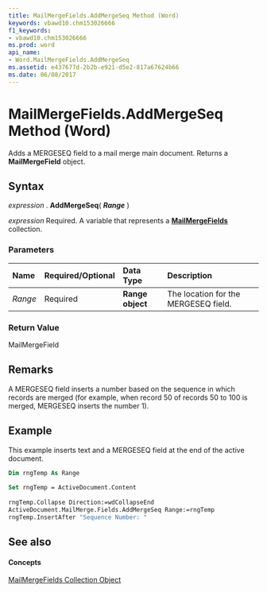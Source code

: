 ```yaml
---
title: MailMergeFields.AddMergeSeq Method (Word)
keywords: vbawd10.chm153026666
f1_keywords:
- vbawd10.chm153026666
ms.prod: word
api_name:
- Word.MailMergeFields.AddMergeSeq
ms.assetid: e437677d-2b2b-e921-d5e2-817a67624b66
ms.date: 06/08/2017
---
```



# MailMergeFields.AddMergeSeq Method (Word)

Adds a MERGESEQ field to a mail merge main document. Returns a **MailMergeField** object.


## Syntax

 _expression_ . **AddMergeSeq**( **_Range_** )

 _expression_ Required. A variable that represents a **[MailMergeFields](mailmergefields-object-word.md)** collection.


### Parameters



|**Name**|**Required/Optional**|**Data Type**|**Description**|
|:-----|:-----|:-----|:-----|
| _Range_|Required| **Range object**|The location for the MERGESEQ field.|

### Return Value

MailMergeField


## Remarks

A MERGESEQ field inserts a number based on the sequence in which records are merged (for example, when record 50 of records 50 to 100 is merged, MERGESEQ inserts the number 1).


## Example

This example inserts text and a MERGESEQ field at the end of the active document.


```vb
Dim rngTemp As Range 
 
Set rngTemp = ActiveDocument.Content 
 
rngTemp.Collapse Direction:=wdCollapseEnd 
ActiveDocument.MailMerge.Fields.AddMergeSeq Range:=rngTemp 
rngTemp.InsertAfter "Sequence Number: "
```


## See also


#### Concepts


[MailMergeFields Collection Object](mailmergefields-object-word.md)

